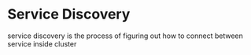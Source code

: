 # Service Discovery
service discovery is the process of figuring out how to connect between service inside cluster 
